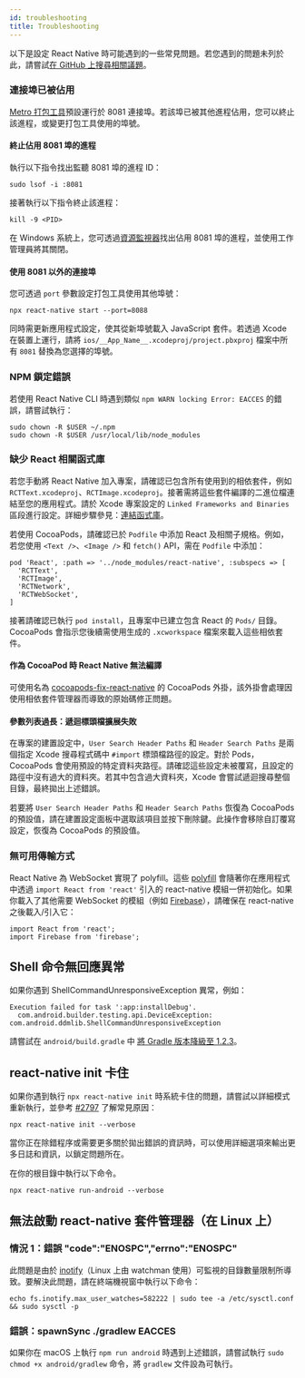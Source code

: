 ```yaml
---
id: troubleshooting
title: Troubleshooting
---
```


以下是設定 React Native 時可能遇到的一些常見問題。若您遇到的問題未列於此，請嘗試[在 GitHub 上搜尋相關議題](https://github.com/facebook/react-native/issues/)。

### 連接埠已被佔用

[Metro 打包工具][metro]預設運行於 8081 連接埠。若該埠已被其他進程佔用，您可以終止該進程，或變更打包工具使用的埠號。

#### 終止佔用 8081 埠的進程

執行以下指令找出監聽 8081 埠的進程 ID：

```shell
sudo lsof -i :8081
```

接著執行以下指令終止該進程：

```shell
kill -9 <PID>
```

在 Windows 系統上，您可透過[資源監視器](https://stackoverflow.com/questions/48198/how-can-you-find-out-which-process-is-listening-on-a-port-on-windows)找出佔用 8081 埠的進程，並使用工作管理員將其關閉。

#### 使用 8081 以外的連接埠

您可透過 `port` 參數設定打包工具使用其他埠號：

```shell
npx react-native start --port=8088
```

同時需更新應用程式設定，使其從新埠號載入 JavaScript 套件。若透過 Xcode 在裝置上運行，請將 `ios/__App_Name__.xcodeproj/project.pbxproj` 檔案中所有 `8081` 替換為您選擇的埠號。

### NPM 鎖定錯誤

若使用 React Native CLI 時遇到類似 `npm WARN locking Error: EACCES` 的錯誤，請嘗試執行：

```shell
sudo chown -R $USER ~/.npm
sudo chown -R $USER /usr/local/lib/node_modules
```

### 缺少 React 相關函式庫

若您手動將 React Native 加入專案，請確認已包含所有使用到的相依套件，例如 `RCTText.xcodeproj`、`RCTImage.xcodeproj`。接著需將這些套件編譯的二進位檔連結至您的應用程式。請於 Xcode 專案設定的 `Linked Frameworks and Binaries` 區段進行設定。詳細步驟參見：[連結函式庫](linking-libraries-ios.md#content)。

若使用 CocoaPods，請確認已於 `Podfile` 中添加 React 及相關子規格。例如，若您使用 `<Text />`、`<Image />` 和 `fetch()` API，需在 `Podfile` 中添加：

```
pod 'React', :path => '../node_modules/react-native', :subspecs => [
  'RCTText',
  'RCTImage',
  'RCTNetwork',
  'RCTWebSocket',
]
```

接著請確認已執行 `pod install`，且專案中已建立包含 React 的 `Pods/` 目錄。CocoaPods 會指示您後續需使用生成的 `.xcworkspace` 檔案來載入這些相依套件。

#### 作為 CocoaPod 時 React Native 無法編譯

可使用名為 [cocoapods-fix-react-native](https://github.com/orta/cocoapods-fix-react-native) 的 CocoaPods 外掛，該外掛會處理因使用相依套件管理器而導致的原始碼修正問題。

#### 參數列表過長：遞迴標頭檔擴展失敗

在專案的建置設定中，`User Search Header Paths` 和 `Header Search Paths` 是兩個指定 Xcode 搜尋程式碼中 `#import` 標頭檔路徑的設定。對於 Pods，CocoaPods 會使用預設的特定資料夾路徑。請確認這些設定未被覆寫，且設定的路徑中沒有過大的資料夾。若其中包含過大資料夾，Xcode 會嘗試遞迴搜尋整個目錄，最終拋出上述錯誤。

若要將 `User Search Header Paths` 和 `Header Search Paths` 恢復為 CocoaPods 的預設值，請在建置設定面板中選取該項目並按下刪除鍵。此操作會移除自訂覆寫設定，恢復為 CocoaPods 的預設值。

### 無可用傳輸方式

React Native 為 WebSocket 實現了 polyfill。這些 [polyfill](https://github.com/facebook/react-native/blob/0.71-stable/Libraries/Core/InitializeCore.js) 會隨著你在應用程式中透過 `import React from 'react'` 引入的 react-native 模組一併初始化。如果你載入了其他需要 WebSocket 的模組（例如 [Firebase](https://github.com/facebook/react-native/issues/3645)），請確保在 react-native 之後載入/引入它：

```
import React from 'react';
import Firebase from 'firebase';
```

## Shell 命令無回應異常

如果你遇到 ShellCommandUnresponsiveException 異常，例如：

```
Execution failed for task ':app:installDebug'.
  com.android.builder.testing.api.DeviceException: com.android.ddmlib.ShellCommandUnresponsiveException
```

請嘗試在 `android/build.gradle` 中 [將 Gradle 版本降級至 1.2.3](https://github.com/facebook/react-native/issues/2720)。

## react-native init 卡住

如果你遇到執行 `npx react-native init` 時系統卡住的問題，請嘗試以詳細模式重新執行，並參考 [#2797](https://github.com/facebook/react-native/issues/2797) 了解常見原因：

```shell
npx react-native init --verbose
```

當你正在除錯程序或需要更多關於拋出錯誤的資訊時，可以使用詳細選項來輸出更多日誌和資訊，以鎖定問題所在。

在你的根目錄中執行以下命令。

```shell
npx react-native run-android --verbose
```

## 無法啟動 react-native 套件管理器（在 Linux 上）

### 情況 1：錯誤 "code":"ENOSPC","errno":"ENOSPC"

此問題是由於 [inotify](https://github.com/guard/listen/wiki/Increasing-the-amount-of-inotify-watchers)（Linux 上由 watchman 使用）可監視的目錄數量限制所導致。要解決此問題，請在終端機視窗中執行以下命令：

```shell
echo fs.inotify.max_user_watches=582222 | sudo tee -a /etc/sysctl.conf && sudo sysctl -p
```

### 錯誤：spawnSync ./gradlew EACCES

如果你在 macOS 上執行 `npm run android` 時遇到上述錯誤，請嘗試執行 `sudo chmod +x android/gradlew` 命令，將 `gradlew` 文件設為可執行。

[metro]: https://metrobundler.dev/
